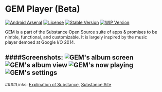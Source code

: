 # GEM Player (Beta)

[![Android Arsenal](https://img.shields.io/badge/Android%20Arsenal-GEM%20Player-brightgreen.svg?style=flat)](http://android-arsenal.com/details/3/2679)
[![License](https://img.shields.io/badge/license-GPLv3-blue.svg)](https://github.com/Substance-Project/GEM/blob/indev/LICENSE.md)
[![Stable Version](https://img.shields.io/badge/stable-0.2.3-orange.svg)](https://github.com/Substance-Project/GEM/releases)
[![WIP Version](https://img.shields.io/badge/wip-0.3.0-yellow.svg)](https://github.com/Substance-Project/GEM/releases)

GEM is a part of the Substance Open Source suite of apps & promises to be nimble, functional, and customizable.
It is largely inspired by the music player demoed at Google I/O 2014.

####Screenshots:
![GEM's album screen](http://i.imgur.com/1fisjkem.png)
![GEM's album view](http://i.imgur.com/kjY1HEOm.png)
![GEM's now playing](http://i.imgur.com/0HXcw7f.png)
![GEM's settings](http://i.imgur.com/EwglQahm.png)
---

####Links:
[Explination of Substance](https://github.com/Substance-Project/GEM/wiki/Substance-Open-Source), [Substance Site](http://substanceproject.net)
